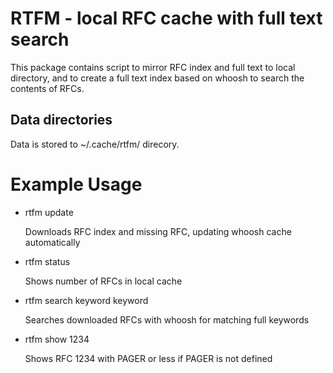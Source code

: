 
RTFM - local RFC cache with full text search
============================================

This package contains script to mirror RFC index and full text to local
directory, and to create a full text index based on whoosh to search the
contents of RFCs.

Data directories
----------------

Data is stored to ~/.cache/rtfm/ direcory.

Example Usage
=============

* rtfm update

    Downloads RFC index and missing RFC, updating whoosh cache automatically

* rtfm status

    Shows number of RFCs in local cache

* rtfm search keyword keyword

    Searches downloaded RFCs with whoosh for matching full keywords

* rtfm show 1234

    Shows RFC 1234 with PAGER or less if PAGER is not defined


